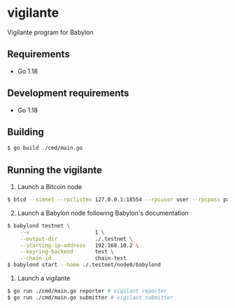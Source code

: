 # vigilante

Vigilante program for Babylon

## Requirements

- Go 1.18

## Development requirements

- Go 1.18

## Building

```bash
$ go build ./cmd/main.go
```

## Running the vigilante

1. Launch a Bitcoin node

```bash
$ btcd --simnet --rpclisten 127.0.0.1:18554 --rpcuser user --rpcpass pass
```

2. Launch a Babylon node following Babylon's documentation

```bash
$ babylond testnet \
    --v                     1 \
    --output-dir            ./.testnet \
    --starting-ip-address   192.168.10.2 \
    --keyring-backend       test \
    --chain-id              chain-test
$ babylond start --home ./.testnet/node0/babylond
```

1. Launch a vigilante

```bash
$ go run ./cmd/main.go reporter # vigilant reporter
$ go run ./cmd/main.go submitter # vigilant submitter
```
